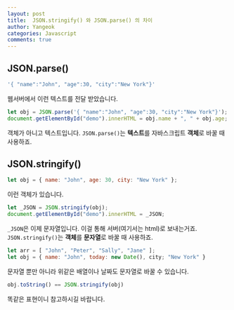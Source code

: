 ```yaml
---
layout: post
title:  JSON.stringify() 와 JSON.parse() 의 차이
author: Yangeok
categories: Javascript
comments: true
---
```


## JSON.parse()   
```javascript
'{ "name":"John", "age":30, "city":"New York"}'
```
  
웹서버에서 이런 텍스트를 전달 받았습니다. 

```javascript
let obj = JSON.parse('{ "name":"John", "age":30, "city":"New York"}');
document.getElementById("demo").innerHTML = obj.name + ", " + obj.age; 
```

객체가 아니고 텍스트입니다. ```JSON.parse()```는 **텍스트**를 자바스크립트 **객체**로 바꿀 때 사용하죠.

## JSON.stringify()
```javascript
let obj = { name: "John", age: 30, city: "New York" };
```

이런 객체가 있습니다.

```javascript
let _JSON = JSON.stringify(obj);
document.getElementById("demo").innerHTML = _JSON;
```

```_JSON```은 이제 문자열입니다. 이걸 통해 서버(여기서는 html)로 보내는거죠. ```JSON.stringify()```는 **객체**를 **문자열**로 바꿀 때 사용하죠.

```javascript
let arr = [ "John", "Peter", "Sally", "Jane" ];
let obj = { name: "John", today: new Date(), city; "New York" }
```

문자열 뿐만 아니라 위같은 배열이나 날짜도 문자열로 바꿀 수 있습니다.

```javascript
obj.toString() == JSON.stringify(obj)
```

똑같은 표현이니 참고하시길 바랍니다.